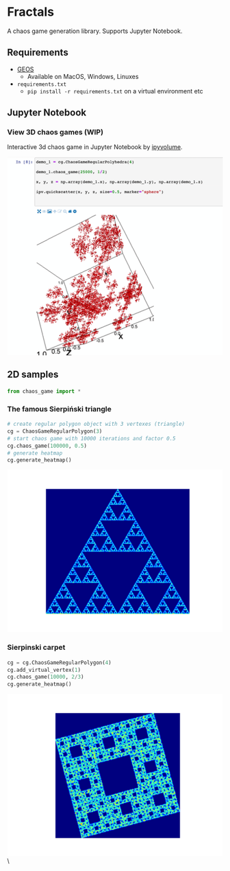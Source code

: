 # Fractals

A chaos game generation library. Supports Jupyter Notebook.

## Requirements

- [GEOS](https://trac.osgeo.org/geos/)
    - Available on MacOS, Windows, Linuxes
- `requirements.txt`
    - `pip install -r requirements.txt` on a virtual environment etc

## Jupyter Notebook

### View 3D chaos games (WIP)

Interactive 3d chaos game in Jupyter Notebook by [ipyvolume](https://github.com/maartenbreddels/ipyvolume).

![](sample/Jupyter_3d_demo.png)

## 2D samples

```python
from chaos_game import *
```

### The famous Sierpiński triangle

```python
# create regular polygon object with 3 vertexes (triangle)
cg = ChaosGameRegularPolygon(3)
# start chaos game with 10000 iterations and factor 0.5
cg.chaos_game(100000, 0.5)
# generate heatmap
cg.generate_heatmap()
```

![](sample/Sierpinski_triangle.png)

### Sierpinski carpet

```python
cg = cg.ChaosGameRegularPolygon(4)
cg.add_virtual_vertex(1)
cg.chaos_game(10000, 2/3)
cg.generate_heatmap()
```

![](sample/Sierpinski_carpet.png)\
